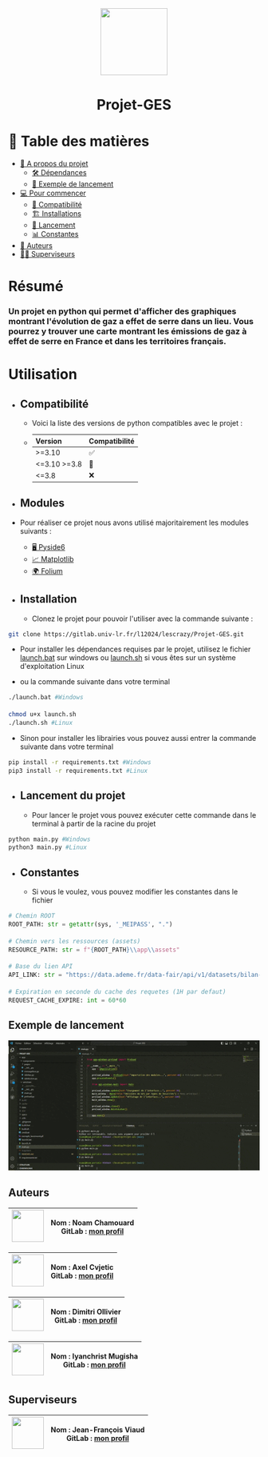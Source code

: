 <div align="center">
    <img src="https://gitlab.univ-lr.fr/uploads/-/system/project/avatar/9036/icon.ico?width=96" width="134" height="134">
    <h1>Projet-GES</h1>
</div>

# 📗 Table des matières
- [📖 A propos du projet](#resume)
  - [🛠 Dépendances](#modules)
  - [🚀 Exemple de lancement](#exemple-de-lancement)
- [💻 Pour commencer](#utilisation)
  - [🐍 Compatibilité](#compatibilité)
  - [🏗️ Installations](#installation)
  - [🚗 Lancement](#lancement-du-projet)
  - [📊 Constantes](#constantes)
- [👥 Auteurs](#auteurs)
- [👷‍♂️ Superviseurs](#superviseurs)

# Résumé
<h3>Un projet en python qui permet d'afficher des graphiques montrant l'évolution de gaz a effet de serre dans un lieu.
Vous pourrez y trouver une carte montrant les émissions de gaz à effet de serre en France et dans les territoires français.</h3>

# Utilisation
- ## Compatibilité
  - Voici la liste des versions de python compatibles avec le projet : 
  -
    | Version  | Compatibilité |
    | --------------- | ----------- | 
    | >=3.10 | ✅ |
    | <=3.10 >=3.8 | 🤷 |
    | <=3.8  | ❌ |


- ## Modules
- Pour réaliser ce projet nous avons utilisé majoritairement les modules suivants :
  - <a href="https://pypi.org/project/PySide6/">🖥️ Pyside6 </a>
  - <a href="https://matplotlib.org/stable/index.html">📈 Matplotlib</a>
  - <a href="https://pypi.org/project/folium/">🌍 Folium</a>

- ## Installation
  - Clonez le projet pour pouvoir l'utiliser avec la commande suivante : 
```bash
git clone https://gitlab.univ-lr.fr/l12024/lescrazy/Projet-GES.git
```
  - Pour installer les dépendances requises par le projet, utilisez le fichier [launch.bat](launch.bat) sur windows ou [launch.sh](launch.sh)  si vous êtes sur un système d'exploitation Linux

  - ou la commande suivante dans votre terminal

```bash 
./launch.bat #Windows

chmod u+x launch.sh
./launch.sh #Linux
```

  - Sinon pour installer les librairies vous pouvez aussi entrer la commande suivante dans votre terminal

```bash 
pip install -r requirements.txt #Windows
pip3 install -r requirements.txt #Linux
```
- ## Lancement du projet
  - Pour lancer le projet vous pouvez exécuter cette commande dans le terminal à partir de la racine du projet
```bash
python main.py #Windows
python3 main.py #Linux
```

- ## Constantes
  - Si vous le voulez, vous pouvez modifier les constantes dans le fichier [](utils/constants.py)
```python
# Chemin ROOT
ROOT_PATH: str = getattr(sys, '_MEIPASS', ".")

# Chemin vers les ressources (assets)
RESOURCE_PATH: str = f"{ROOT_PATH}\\app\\assets"

# Base du lien API
API_LINK: str = "https://data.ademe.fr/data-fair/api/v1/datasets/bilan-ges/"

# Expiration en seconde du cache des requetes (1H par defaut)
REQUEST_CACHE_EXPIRE: int = 60*60
```

## Exemple de lancement
<div align="center">
    <img src="exemple_lancement.gif"></img>
</div>

## Auteurs

| <a href="https://gitlab.univ-lr.fr/nchamoua"> <img src="https://gitlab.univ-lr.fr/uploads/-/system/user/avatar/2426/avatar.png?width=800" width="64" height="64"> </a> | **Nom :** Noam Chamouard <br> **GitLab :** [mon profil](https://gitlab.univ-lr.fr/nchamoua) |
|:----------------------------------------------------------------------------------------------------------------------------------:|:----------------------------------------------------------------------------------------------------:|

| <a href="https://gitlab.univ-lr.fr/acvjetic"> <img src="https://gitlab.univ-lr.fr/uploads/-/system/user/avatar/2468/avatar.png?width=800" width="64" height="64"> </a> | **Nom :** Axel Cvjetic <br> **GitLab :** [mon profil](https://gitlab.univ-lr.fr/acvjetic) |
|:---------------------------------------------------------------------------------------------------------------------------------:|:----------------------------------------------------------------------------------------------------:|

| <a href="https://gitlab.univ-lr.fr/dollivie"> <img src="https://secure.gravatar.com/avatar/a261e03fb78a7abdec058954aafcc0778fc8cd77f580cebced9ba173f95d91ed?s=64&d=identicon" width="64" height="64"> </a> | **Nom :** Dimitri Ollivier <br> **GitLab :** [mon profil](https://gitlab.univ-lr.fr/dollivie) |
|:----------------------------------------------------------------------------------------------------------------------------------:|:----------------------------------------------------------------------------------------------------:|

| <a href="https://gitlab.univ-lr.fr/imugisha"> <img src="https://secure.gravatar.com/avatar/a651d3b5f3a9f490d36e163332be73cc24f1047f28735b4e9f788b3637bb9c43?s=64&d=identicon" width="64" height="64"> </a> | **Nom :** Iyanchrist Mugisha <br> **GitLab :** [mon profil](https://gitlab.univ-lr.fr/imugisha) |
|:----------------------------------------------------------------------------------------------------------------------------------:|:----------------------------------------------------------------------------------------------------:|

## Superviseurs

| <a href="https://gitlab.univ-lr.fr/jviaud"> <img src="https://gitlab.univ-lr.fr/uploads/-/system/user/avatar/566/avatar.png?width=800" width="64" height="64"> </a> | **Nom :** Jean-François Viaud <br> **GitLab :** [mon profil](https://gitlab.univ-lr.fr/jviaud) |
|:----------------------------------------------------------------------------------------------------------------------------------:|:----------------------------------------------------------------------------------------------------:|